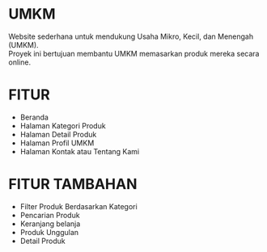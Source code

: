 # UMKM
Website sederhana untuk mendukung Usaha Mikro, Kecil, dan Menengah (UMKM).  
Proyek ini bertujuan membantu UMKM memasarkan produk mereka secara online.
# FITUR 
- Beranda 
- Halaman Kategori Produk
- Halaman Detail Produk
- Halaman Profil UMKM
- Halaman Kontak atau Tentang Kami
# FITUR TAMBAHAN
- Filter Produk Berdasarkan Kategori
- Pencarian Produk
- Keranjang belanja
- Produk Unggulan
- Detail Produk
